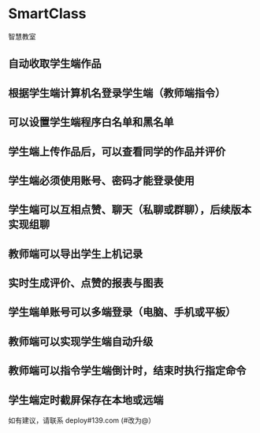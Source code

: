 # SmartClass
智慧教室

## 自动收取学生端作品
## 根据学生端计算机名登录学生端（教师端指令）
## 可以设置学生端程序白名单和黑名单
## 学生端上传作品后，可以查看同学的作品并评价
## 学生端必须使用账号、密码才能登录使用
## 学生端可以互相点赞、聊天（私聊或群聊），后续版本实现组聊
## 教师端可以导出学生上机记录
## 实时生成评价、点赞的报表与图表
## 学生端单账号可以多端登录（电脑、手机或平板）
## 教师端可以实现学生端自动升级
## 教师端可以指令学生端倒计时，结束时执行指定命令
## 学生端定时截屏保存在本地或远端


如有建议，请联系 deploy#139.com  (#改为@）
